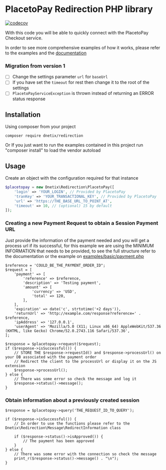 # PlacetoPay Redirection PHP library

[![codecov](https://codecov.io/gh/dnetix/redirection/branch/master/graph/badge.svg?token=7QB12XVSTG)](https://codecov.io/gh/dnetix/redirection)

With this code you will be able to quickly connect with the PlacetoPay Checkout service.

In order to see more comprehensive examples of how it works, please refer to the examples and the [documentation](https://docs-gateway.placetopay.com/)

### Migration from version 1

- [ ] Change the settings parameter `url` for `baseUrl`
- [ ] If you have set the `timeout` for rest then change it to the root of the settings
- [ ] `PlacetoPayServiceException` is thrown instead of returning an ERROR status response

## Installation

Using composer from your project

```
composer require dnetix/redirection
```

Or If you just want to run the examples contained in this project run "composer install" to load the vendor autoload

## Usage

Create an object with the configuration required for that instance

```php 
$placetopay = new Dnetix\Redirection\PlacetoPay([
    'login' => 'YOUR_LOGIN', // Provided by PlacetoPay
    'tranKey' => 'YOUR_TRANSACTIONAL_KEY', // Provided by PlacetoPay
    'url' => 'https://THE_BASE_URL_TO_POINT_AT',
    'timeout' => 10, // (optional) 15 by default
]);
```

### Creating a new Payment Request to obtain a Session Payment URL

Just provide the information of the payment needed and you will get a process url if its successful, for this example we are using the MINIMUM INFORMATION that needs to be provided, to see the full structure refer to the documentation or the example on [examples/basic/payment.php](examples/basic/payment.php)

```
$reference = 'COULD_BE_THE_PAYMENT_ORDER_ID";
$request = [
    'payment' => [
        'reference' => $reference,
        'description' => 'Testing payment',
        'amount' => [
            'currency' => 'USD',
            'total' => 120,
        ],
    ],
    'expiration' => date('c', strtotime('+2 days')),
    'returnUrl' => 'http://example.com/response?reference=' . $reference,
    'ipAddress' => '127.0.0.1',
    'userAgent' => 'Mozilla/5.0 (X11; Linux x86_64) AppleWebKit/537.36 (KHTML, like Gecko) Chrome/52.0.2743.116 Safari/537.36',
];

$response = $placetopay->request($request);
if ($response->isSuccessful()) {
    // STORE THE $response->requestId() and $response->processUrl() on your DB associated with the payment order
    // Redirect the client to the processUrl or display it on the JS extension
    $response->processUrl();
} else {
    // There was some error so check the message and log it
    $response->status()->message();
}
```

### Obtain information about a previously created session

```
$response = $placetopay->query('THE_REQUEST_ID_TO_QUERY');

if ($response->isSuccessful()) {
    // In order to use the functions please refer to the Dnetix\Redirection\Message\RedirectInformation class

    if ($response->status()->isApproved()) {
        // The payment has been approved
    }
} else {
    // There was some error with the connection so check the message
    print_r($response->status()->message() . "\n");
}
```
